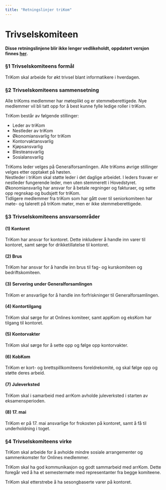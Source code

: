 ```yaml
---
title: "Retningslinjer triKom"
---
```


Trivselskomiteen
===========

**Disse retningslinjene blir ikke lenger vedlikeholdt, oppdatert versjon finnes [her](https://wiki.online.ntnu.no/info/innsikt-og-interface/retningslinjer/trikom/).**

### §1 Trivselskomiteens formål

TriKom skal arbeide for økt trivsel blant informatikere i hverdagen.

### §2 Trivselskomiteens sammensetning

Alle triKoms medlemmer har møteplikt og er stemmeberettigede. Nye medlemmer vil bli tatt opp for å best kunne fylle ledige roller i triKom.

TriKom består av følgende stillinger: 

* Leder av triKom
* Nestleder av triKom
* Økonomiansvarlig for triKom
* Kontorvaktansvarlig
* Kjøpsansvarlig
* Blesteansvarlig
* Sosialansvarlig


TriKoms leder velges på Generalforsamlingen. Alle triKoms øvrige stillinger velges etter opptaket på høsten.    
Nestleder i triKom skal støtte leder i det daglige arbeidet. I leders fravær er nestleder fungerende leder, men uten stemmerett i Hovedstyret.    
Økonomiansvarlig har ansvar for å betale regninger og fakturaer, og sette opp regnskap og budsjett for triKom.    
Tidligere medlemmer fra triKom som har gått over til seniorkomiteen har møte- og talerett på triKom møter, men er ikke stemmeberettigede.

### §3 Trivselskomiteens ansvarsområder

#### (1) Kontoret

TriKom har ansvar for kontoret. Dette inkluderer å handle inn varer til kontoret, samt sørge for drikketillatelse til kontoret.

#### (2) Brus

TriKom har ansvar for å handle inn brus til fag- og kurskomiteen og bedriftskomiteen.

#### (3) Servering under Generalforsamlingen

TriKom er ansvarlige for å handle inn forfriskninger til Generalforsamlingen.

#### (4) Kontortilgang

TriKom skal sørge for at Onlines komiteer, samt appKom og eksKom har tilgang til kontoret.

#### (5) Kontorvakter

TriKom skal sørge for å sette opp og følge opp kontorvakter.

#### (6) KobKom

TriKom er kort- og brettspillkomiteens foreldrekomité, og skal følge opp og støtte deres arbeid.

#### (7) Juleverksted

TriKom skal i samarbeid med arrKom avholde juleverksted i starten av eksamensperioden.

#### (8) 17. mai

TriKom er på 17. mai ansvarlige for frokosten på kontoret, samt å få til underholdning i toget.

### §4 Trivselskomiteens virke

TriKom skal arbeide for å avholde mindre sosiale arrangementer og sammenkomster for Onlines medlemmer.

TriKom skal ha god kommunikasjon og godt sammarbeid med arrKom. Dette foregår ved å ha et semestermøte med representanter fra begge komiteene.

TriKom skal etterstrebe å ha sesongbaserte varer på kontoret.